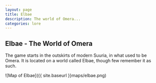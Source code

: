 ```yaml
---
layout: page
title: Elbae
description: The world of Omera...
categories: lore
---
```

## Elbae - The World of Omera

The game starts in the outskirts of modern Suuria, in what used to be Omera. It is located on a world called Elbae, though few remember it as such.

![Map of Elbae]({{ site.baseurl }}maps/elbae.png)

